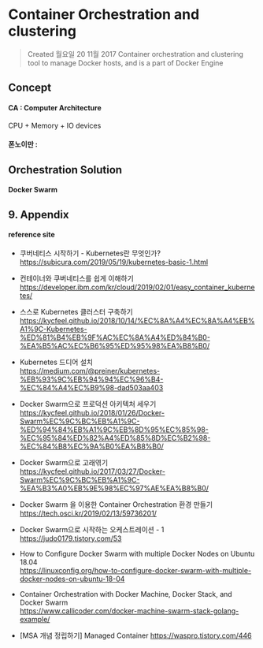 # Container Orchestration and clustering

>Created 월요일 20 11월 2017
Container orchestration and clustering tool to manage Docker hosts, and is a part of Docker Engine

## Concept

#### CA : Computer Architecture
CPU + Memory + IO devices

#### 폰노이만 : 

## Orchestration Solution

#### Docker Swarm

## 9. Appendix

#### reference site

* 쿠버네티스 시작하기 - Kubernetes란 무엇인가?  
https://subicura.com/2019/05/19/kubernetes-basic-1.html

* 컨테이너와 쿠버네티스를 쉽게 이해하기  
https://developer.ibm.com/kr/cloud/2019/02/01/easy_container_kubernetes/

* 스스로 Kubernetes 클러스터 구축하기  
https://kycfeel.github.io/2018/10/14/%EC%8A%A4%EC%8A%A4%EB%A1%9C-Kubernetes-%ED%81%B4%EB%9F%AC%EC%8A%A4%ED%84%B0-%EA%B5%AC%EC%B6%95%ED%95%98%EA%B8%B0/

* Kubernetes 드디어 설치  
https://medium.com/@preiner/kubernetes-%EB%93%9C%EB%94%94%EC%96%B4-%EC%84%A4%EC%B9%98-dad503aa403


+ Docker Swarm으로 프로덕션 아키텍처 세우기  
https://kycfeel.github.io/2018/01/26/Docker-Swarm%EC%9C%BC%EB%A1%9C-%ED%94%84%EB%A1%9C%EB%8D%95%EC%85%98-%EC%95%84%ED%82%A4%ED%85%8D%EC%B2%98-%EC%84%B8%EC%9A%B0%EA%B8%B0/

+ Docker Swarm으로 고래엮기  
https://kycfeel.github.io/2017/03/27/Docker-Swarm%EC%9C%BC%EB%A1%9C-%EA%B3%A0%EB%9E%98%EC%97%AE%EA%B8%B0/

+ Docker Swarm 을 이용한 Container Orchestration 환경 만들기  
https://tech.osci.kr/2019/02/13/59736201/

+ Docker Swarm으로 시작하는 오케스트레이션 - 1  
https://judo0179.tistory.com/53

+ How to Configure Docker Swarm with multiple Docker Nodes on Ubuntu 18.04  
https://linuxconfig.org/how-to-configure-docker-swarm-with-multiple-docker-nodes-on-ubuntu-18-04

+ Container Orchestration with Docker Machine, Docker Stack, and Docker Swarm  
https://www.callicoder.com/docker-machine-swarm-stack-golang-example/


- [MSA 개념 정립하기] Managed Container
https://waspro.tistory.com/446

